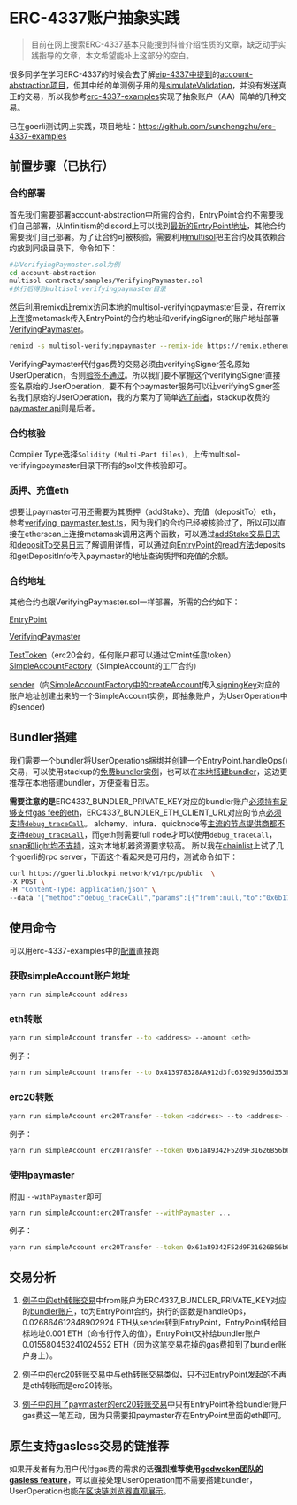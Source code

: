 # ERC-4337账户抽象实践

> 目前在网上搜索ERC-4337基本只能搜到科普介绍性质的文章，缺乏动手实践指导的文章，本文希望能补上这部分的空白。

很多同学在学习ERC-4337的时候会去了解[eip-4337中提到](https://github.com/ethereum/EIPs/blob/master/EIPS/eip-4337.md?plain=1#L913-L915)的[account-abstraction项目](https://github.com/eth-infinitism/account-abstraction)，但其中给的单测例子用的是[simulateValidation](https://discord.com/channels/892780451570270219/892780453940056066/1045219792174465104)，并没有发送真正的交易，所以我参考[erc-4337-examples](https://github.com/stackup-wallet/erc-4337-examples)实现了抽象账户（AA）简单的几种交易。

已在goerli测试网上实践，项目地址：https://github.com/sunchengzhu/erc-4337-examples

## 前置步骤（已执行）

### 合约部署

首先我们需要部署account-abstraction中所需的合约，EntryPoint合约不需要我们自己部署，从Infinitism的discord上可以找到[最新的EntryPoint地址](https://discord.com/channels/892780451570270219/892780453940056066/1061786895161491456)，其他合约需要我们自己部署。为了让合约可被核验，需要利用[multisol](https://github.com/paulrberg/multisol)把主合约及其依赖合约放到同级目录下，命令如下：

```bash
#以VerifyingPaymaster.sol为例
cd account-abstraction
multisol contracts/samples/VerifyingPaymaster.sol
#执行后得到multisol-verifyingpaymaster目录
```

然后利用remixd让remix访问本地的multisol-verifyingpaymaster目录，在remix上连接metamask传入EntryPoint的合约地址和verifyingSigner的账户地址部署[VerifyingPaymaster](https://github.com/eth-infinitism/account-abstraction/blob/develop/contracts/samples/VerifyingPaymaster.sol)。

```bash
remixd -s multisol-verifyingpaymaster --remix-ide https://remix.ethereum.org
```

VerifyingPaymaster代付gas费的交易必须由verifyingSigner签名原始UserOperation，否则[验签不通过](https://github.com/eth-infinitism/account-abstraction/blob/f3b5f795515ad8a7a7bf447575d6554854b820da/contracts/samples/VerifyingPaymaster.sol#L90-L93)。所以我们要不掌握这个verifyingSigner直接签名原始的UserOperation，要不有个paymaster服务可以让verifyingSigner签名我们原始的UserOperation，我的方案为了简单[选了前者](https://github.com/sunchengzhu/erc-4337-examples/blob/54d50747ad4bde887652160be5f479564210e2d5/src/getMyPaymaster.ts#L53)，stackup收费的[paymaster api](https://docs.stackup.sh/docs/api/paymaster/introduction#stackup-paymaster-api)则是后者。

### 合约核验

Compiler Type选择`Solidity (Multi-Part files)`，上传multisol-verifyingpaymaster目录下所有的sol文件核验即可。

### 质押、充值eth

想要让paymaster可用还需要为其质押（addStake）、充值（depositTo）eth，参考[verifying_paymaster.test.ts](https://github.com/eth-infinitism/account-abstraction/blob/develop/test/verifying_paymaster.test.ts)，因为我们的合约已经被核验过了，所以可以直接在etherscan上连接metamask调用这两个函数，可以通过[addStake交易日志](https://goerli.etherscan.io/tx/0x2a24872030e552acd97f6873e73ad22181edb889e4c86083c63cad362c442e6d#eventlog)和[depositTo交易日志](https://goerli.etherscan.io/tx/0x35cad8d13b2edcc12a7a907e5532a3ec89e6b66710f9eb4ba104ac7ef5522d1e#eventlog)了解调用详情，可以通过向[EntryPoint的read方法](https://goerli.etherscan.io/address/0x0F46c65C17AA6b4102046935F33301f0510B163A#readContract)deposits和getDepositInfo传入paymaster的地址查询质押和充值的余额。

### 合约地址

其他合约也跟VerifyingPaymaster.sol一样部署，所需的合约如下：

[EntryPoint](https://goerli.etherscan.io/address/0x0F46c65C17AA6b4102046935F33301f0510B163A)

[VerifyingPaymaster](https://goerli.etherscan.io/address/0xE0165B20422B0dC3802085D34013bA0E2a83f640)

[TestToken](https://goerli.etherscan.io/token/0x61a89342f52d9f31626b56b64a83579e5c368f4c)（erc20合约，任何账户都可以通过它mint任意token）
[SimpleAccountFactory](https://goerli.etherscan.io/address/0xd9743aBf3031BD1B0b9B64a53307468677b4051B)（SimpleAccount的工厂合约）

[sender](https://goerli.etherscan.io/address/0x4Ed6e8753EE82D10952f4D720b30E8d2BCA09565)（向[SimpleAccountFactory中的createAccount](https://goerli.etherscan.io/address/0xd9743aBf3031BD1B0b9B64a53307468677b4051B#writeContract)传入[signingKey](https://github.com/sunchengzhu/erc-4337-examples/blob/54d50747ad4bde887652160be5f479564210e2d5/config.json#L4)对应的账户地址创建出来的一个SimpleAccount实例，即抽象账户，为UserOperation中的sender)

## Bundler搭建

我们需要一个bundler将UserOperations捆绑并创建一个EntryPoint.handleOps() 交易，可以使用stackup的[免费bundler实例](https://docs.stackup.sh/docs/guides/quickstart#3-initialize-your-configuration)，也可以在[本地搭建bundler](https://github.com/stackup-wallet/stackup-bundler)，这边更推荐在本地搭建bundler，方便查看日志。

**需要注意的是**ERC4337_BUNDLER_PRIVATE_KEY对应的bundler账户[必须持有足够支付gas fee的eth](https://discord.com/channels/874596133148696576/942772249662996520/1049685662305091584)，ERC4337_BUNDLER_ETH_CLIENT_URL对应的节点[必须支持`debug_traceCall`](https://github.com/eth-infinitism/bundler/blob/6b23f7d7cf92eef97f715a23ea30a5ba8773dab5/README.md?plain=1#L12)。
alchemy、infura、quicknode等[主流的节点提供商都不支持`debug_traceCall`](https://discord.com/channels/874596133148696576/942772249662996520/1066236623949418657)，而geth则需要full node才可以使用`debug_traceCall`，[snap和light均不支持](https://miaoguoge.xyz/geth-snap-rpc/)，这对本地机器资源要求较高。 所以我在[chainlist](https://chainlist.org/chain/5)上试了几个goerli的rpc server，下面这个看起来是可用的，测试命令如下：

```bash
curl https://goerli.blockpi.network/v1/rpc/public  \
-X POST \
-H "Content-Type: application/json" \
--data '{"method":"debug_traceCall","params":[{"from":null,"to":"0x6b175474e89094c44da98b954eedeac495271d0f","data":"0x70a082310000000000000000000000006E0d01A76C3Cf4288372a29124A26D4353EE51BE"}, "latest"],"id":1,"jsonrpc":"2.0"}'
```

## 使用命令

可以用erc-4337-examples中的[配置](https://github.com/sunchengzhu/erc-4337-examples/blob/main/config.json)直接跑

### 获取simpleAccount账户地址

```bash
yarn run simpleAccount address
```

### eth转账

```bash
yarn run simpleAccount transfer --to <address> --amount <eth>
```
例子：
```bash
yarn run simpleAccount transfer --to 0x413978328AA912d3fc63929d356d353F6e854Ee1 --amount 0.001
```

### erc20转账
```bash
yarn run simpleAccount erc20Transfer --token <address> --to <address> --amount <decimal>
```
例子：
```bash
yarn run simpleAccount erc20Transfer --token 0x61a89342F52d9F31626B56b64A83579E5c368f4c --to 0x413978328AA912d3fc63929d356d353F6e854Ee1 --amount 0.1
```
### 使用paymaster

附加 `--withPaymaster`即可

```bash
yarn run simpleAccount:erc20Transfer --withPaymaster ...
```
例子：
```bash
yarn run simpleAccount erc20Transfer --token 0x61a89342F52d9F31626B56b64A83579E5c368f4c --to 0x413978328AA912d3fc63929d356d353F6e854Ee1 --amount 0.1 --withPaymaster
```

## 交易分析

1. [例子中的eth转账交易](https://goerli.etherscan.io/tx/0xc01b3537400468763f01e32357c6792f55366643cb099db94e731a872e3cfe2a)中from账户为ERC4337_BUNDLER_PRIVATE_KEY对应的[bundler账户](https://goerli.etherscan.io/address/0xf6286e20f6bdc4bdcff7cb5a8a397bda017fcb84)，to为EntryPoint合约，执行的函数是handleOps，0.026864612848902924 ETH从sender转到EntryPoint，EntryPoint转给目标地址0.001 ETH（命令行传入的值），EntryPoint又补给bundler账户0.015580453241024552 ETH（因为这笔交易花掉的gas费扣到了bundler账户身上）。

2. [例子中的erc20转账交易](https://goerli.etherscan.io/tx/0x4071ac2224535a45c6923e422ace694f84778eb50dbc88d1e592a74c84b576c9)中与eth转账交易类似，只不过EntryPoint发起的不再是eth转账而是erc20转账。
3. [例子中的用了paymaster的erc20转账交易](https://goerli.etherscan.io/tx/0xb7fa4ba386dbd79e7d567f6b027d9ddda204dcedee06b8c490fddec6b50b33ce)中只有EntryPoint补给bundler账户gas费这一笔互动，因为只需要扣paymaster存在EntryPoint里面的eth即可。

## 原生支持gasless交易的链推荐

如果开发者有为用户代付gas费的需求的话**强烈推荐使用[godwoken团队的gasless feature](https://docs.godwoken.io/gasless-feature)**，可以直接处理UserOperation而不需要搭建bundler，UserOperation也能[在区块链浏览器直观展示](https://v1.testnet.gwscan.com/tx/0xc2e2c0141231ae0d544956ef977d8ca328d44134c431c57f71dcb47f71a86fcd)。


